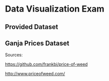 # Data Visualization Exam



## Provided Dataset




## Ganja Prices Dataset





Sources:

https://github.com/frankbi/price-of-weed

http://www.priceofweed.com/